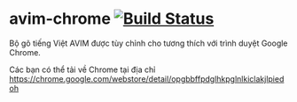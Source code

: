 avim-chrome [![Build Status](https://travis-ci.org/kimkha/avim-chrome.svg?branch=master)](https://travis-ci.org/kimkha/avim-chrome)
===========

Bộ gõ tiếng Việt AVIM được tùy chỉnh cho tương thích với trình duyệt Google Chrome.

Các bạn có thể tải về Chrome tại địa chỉ https://chrome.google.com/webstore/detail/opgbbffpdglhkpglnlkiclakjlpiedoh

